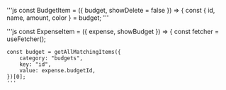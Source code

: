 '''js
const BudgetItem = ({ budget, showDelete = false }) => {
    const { id, name, amount, color } = budget;
'''

'''js
const ExpenseItem = ({ expense, showBudget }) => {
    const fetcher = useFetcher();

    const budget = getAllMatchingItems({
        category: "budgets",
        key: "id",
        value: expense.budgetId,
    })[0];
    '''

    